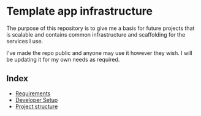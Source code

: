 # Template app infrastructure

The purpose of this repository is to give me a basis for future projects that is scalable
and contains common infrastructure and scaffolding for the services I use.

I've made the repo public and anyone may use it however they wish. I will be updating it for my own needs as required.

## Index

- [Requirements](docs/requirements.md)
- [Developer Setup](docs/dev-setup.md)
- [Project structure](docs/project-structure.md)
